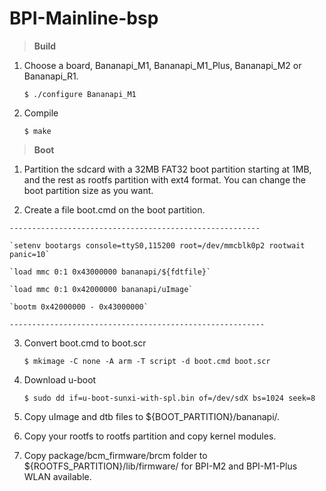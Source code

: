 # BPI-Mainline-bsp


>  **Build**

  1. Choose a board, Bananapi_M1, Bananapi_M1_Plus, Bananapi_M2 or Bananapi_R1.

     `$ ./configure Bananapi_M1`

  2. Compile
  
      `$ make`


> **Boot**

  1. Partition the sdcard with a 32MB FAT32 boot partition starting at 1MB, and the rest as rootfs partition with ext4 format. You can change the boot partition size as you want.

  2. Create a file boot.cmd on the boot partition.

    --------------------------------------------------------

    `setenv bootargs console=ttyS0,115200 root=/dev/mmcblk0p2 rootwait panic=10`

    `load mmc 0:1 0x43000000 bananapi/${fdtfile}`

    `load mmc 0:1 0x42000000 bananapi/uImage`

    `bootm 0x42000000 - 0x43000000`

    ---------------------------------------------------------

  3. Convert boot.cmd to boot.scr

     `$ mkimage -C none -A arm -T script -d boot.cmd boot.scr`

  4. Download u-boot

     `$ sudo dd if=u-boot-sunxi-with-spl.bin of=/dev/sdX bs=1024 seek=8`

  5. Copy uImage and dtb files to ${BOOT_PARTITION}/bananapi/.

  6. Copy your rootfs to rootfs partition and copy kernel modules.

  7. Copy package/bcm_firmware/brcm folder to ${ROOTFS_PARTITION}/lib/firmware/ for BPI-M2 and BPI-M1-Plus WLAN available.
